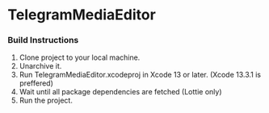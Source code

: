 # TelegramMediaEditor

### Build Instructions
1. Clone project to your local machine.
2. Unarchive it.
3. Run TelegramMediaEditor.xcodeproj in Xcode 13 or later. (Xcode 13.3.1 is preffered)
4. Wait until all package dependencies are fetched (Lottie only)
5. Run the project.
